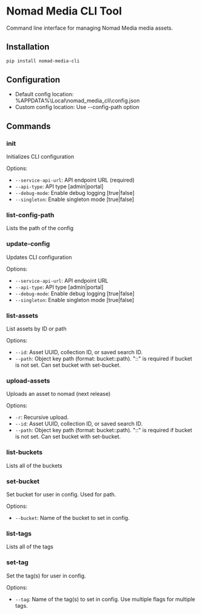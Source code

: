 # Nomad Media CLI Tool

Command line interface for managing Nomad Media media assets.

## Installation

```bash
pip install nomad-media-cli
```

## Configuration
- Default config location: %APPDATA%\Local\nomad_media_cli\config.json
- Custom config location: Use --config-path option

## Commands

### init
Initializes CLI configuration

Options:
- `--service-api-url`: API endpoint URL (required)
- `--api-type`: API type [admin|portal]
- `--debug-mode`: Enable debug logging [true|false]
- `--singleton`: Enable singleton mode [true|false]

### list-config-path
Lists the path of the config

### update-config
Updates CLI configuration

Options:
- `--service-api-url`: API endpoint URL
- `--api-type`: API type [admin|portal]
- `--debug-mode`: Enable debug logging [true|false]
- `--singleton`: Enable singleton mode [true|false]

### list-assets
List assets by ID or path

Options:
- `--id`: Asset UUID, collection ID, or saved search ID.
- `--path`: Object key path (format: bucket::path). "::" is required if bucket is not set. Can set bucket with set-bucket.

### upload-assets
Uploads an asset to nomad (next release)

Options:
- `-r`: Recursive upload.
- `--id`: Asset UUID, collection ID, or saved search ID.
- `--path`: Object key path (format: bucket::path). "::" is required if bucket is not set. Can set bucket with set-bucket.

### list-buckets
Lists all of the buckets

### set-bucket
Set bucket for user in config. Used for path.

Options:
- `--bucket`: Name of the bucket to set in config.

### list-tags
Lists all of the tags

### set-tag
Set the tag(s) for user in config.

Options:
- `--tag`: Name of the tag(s) to set in config. Use multiple flags for multiple tags.


